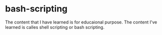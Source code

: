 # bash-scripting
The content that I have learned is for educaional purpose. The content I've learned is calles shell scripting or bash scripting. 
